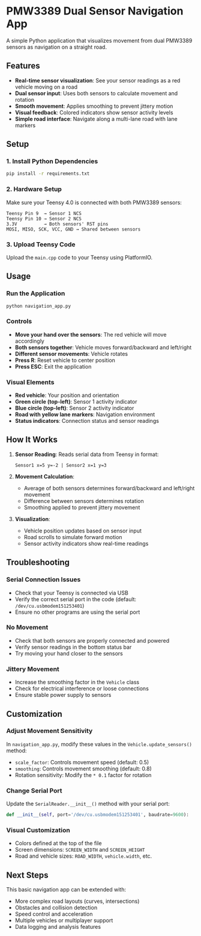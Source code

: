 # PMW3389 Dual Sensor Navigation App

A simple Python application that visualizes movement from dual PMW3389 sensors as navigation on a straight road.

## Features

- **Real-time sensor visualization**: See your sensor readings as a red vehicle moving on a road
- **Dual sensor input**: Uses both sensors to calculate movement and rotation
- **Smooth movement**: Applies smoothing to prevent jittery motion
- **Visual feedback**: Colored indicators show sensor activity levels
- **Simple road interface**: Navigate along a multi-lane road with lane markers

## Setup

### 1. Install Python Dependencies

```bash
pip install -r requirements.txt
```

### 2. Hardware Setup

Make sure your Teensy 4.0 is connected with both PMW3389 sensors:

```
Teensy Pin 9  → Sensor 1 NCS
Teensy Pin 10 → Sensor 2 NCS
3.3V          → Both sensors' RST pins
MOSI, MISO, SCK, VCC, GND → Shared between sensors
```

### 3. Upload Teensy Code

Upload the `main.cpp` code to your Teensy using PlatformIO.

## Usage

### Run the Application

```bash
python navigation_app.py
```

### Controls

- **Move your hand over the sensors**: The red vehicle will move accordingly
- **Both sensors together**: Vehicle moves forward/backward and left/right
- **Different sensor movements**: Vehicle rotates
- **Press R**: Reset vehicle to center position
- **Press ESC**: Exit the application

### Visual Elements

- **Red vehicle**: Your position and orientation
- **Green circle (top-left)**: Sensor 1 activity indicator
- **Blue circle (top-left)**: Sensor 2 activity indicator  
- **Road with yellow lane markers**: Navigation environment
- **Status indicators**: Connection status and sensor readings

## How It Works

1. **Sensor Reading**: Reads serial data from Teensy in format:
   ```
   Sensor1 x=5 y=-2 | Sensor2 x=1 y=3
   ```

2. **Movement Calculation**: 
   - Average of both sensors determines forward/backward and left/right movement
   - Difference between sensors determines rotation
   - Smoothing applied to prevent jittery movement

3. **Visualization**:
   - Vehicle position updates based on sensor input
   - Road scrolls to simulate forward motion
   - Sensor activity indicators show real-time readings

## Troubleshooting

### Serial Connection Issues
- Check that your Teensy is connected via USB
- Verify the correct serial port in the code (default: `/dev/cu.usbmodem151253401`)
- Ensure no other programs are using the serial port

### No Movement
- Check that both sensors are properly connected and powered
- Verify sensor readings in the bottom status bar
- Try moving your hand closer to the sensors

### Jittery Movement
- Increase the smoothing factor in the `Vehicle` class
- Check for electrical interference or loose connections
- Ensure stable power supply to sensors

## Customization

### Adjust Movement Sensitivity
In `navigation_app.py`, modify these values in the `Vehicle.update_sensors()` method:
- `scale_factor`: Controls movement speed (default: 0.5)
- `smoothing`: Controls movement smoothing (default: 0.8)
- Rotation sensitivity: Modify the `* 0.1` factor for rotation

### Change Serial Port
Update the `SerialReader.__init__()` method with your serial port:
```python
def __init__(self, port='/dev/cu.usbmodem151253401', baudrate=9600):
```

### Visual Customization
- Colors defined at the top of the file
- Screen dimensions: `SCREEN_WIDTH` and `SCREEN_HEIGHT`
- Road and vehicle sizes: `ROAD_WIDTH`, `vehicle.width`, etc.

## Next Steps

This basic navigation app can be extended with:
- More complex road layouts (curves, intersections)
- Obstacles and collision detection
- Speed control and acceleration
- Multiple vehicles or multiplayer support
- Data logging and analysis features